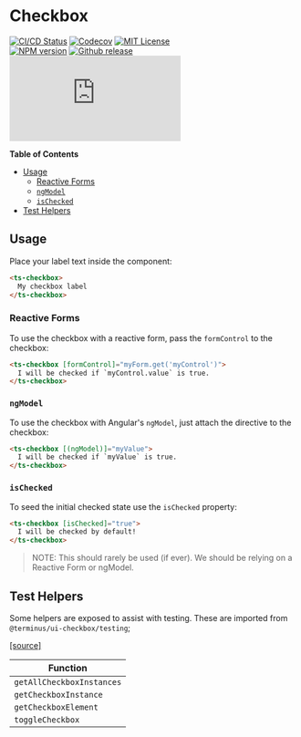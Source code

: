 <h1>Checkbox</h1>

[![CI/CD Status][github-action-badge]][github-action-link] [![Codecov][codecov-badge]][codecov-project] [![MIT License][license-image]][license-url]  
[![NPM version][npm-version-image]][npm-package] [![Github release][gh-release-badge]][gh-releases] [![Library size][file-size-badge]][raw-distribution-js]

<!-- START doctoc generated TOC please keep comment here to allow auto update -->
<!-- DON'T EDIT THIS SECTION, INSTEAD RE-RUN doctoc TO UPDATE -->
**Table of Contents**

- [Usage](#usage)
  - [Reactive Forms](#reactive-forms)
  - [`ngModel`](#ngmodel)
  - [`isChecked`](#ischecked)
- [Test Helpers](#test-helpers)

<!-- END doctoc generated TOC please keep comment here to allow auto update -->

## Usage

Place your label text inside the component:

```html
<ts-checkbox>
  My checkbox label
</ts-checkbox>
```


### Reactive Forms

To use the checkbox with a reactive form, pass the `formControl` to the checkbox:

```html
<ts-checkbox [formControl]="myForm.get('myControl')">
  I will be checked if `myControl.value` is true.
</ts-checkbox>
```


### `ngModel`

To use the checkbox with Angular's `ngModel`, just attach the directive to the checkbox:

```html
<ts-checkbox [(ngModel)]="myValue">
  I will be checked if `myValue` is true.
</ts-checkbox>
```


### `isChecked`

To seed the initial checked state use the `isChecked` property:

```html
<ts-checkbox [isChecked]="true">
  I will be checked by default!
</ts-checkbox>
```

> NOTE: This should rarely be used (if ever). We should be relying on a Reactive Form or ngModel.


## Test Helpers

Some helpers are exposed to assist with testing. These are imported from `@terminus/ui-checkbox/testing`;

[[source]][test-helpers-src]

| Function                  |
|---------------------------|
| `getAllCheckboxInstances` |
| `getCheckboxInstance`     |
| `getCheckboxElement`      |
| `toggleCheckbox`          |


<!-- Links -->
[test-helpers-src]:    testing/src/test-helpers.ts
[license-url]:         https://github.com/GetTerminus/terminus-oss/blob/master/LICENSE
[license-image]:       http://img.shields.io/badge/license-MIT-blue.svg
[codecov-project]:     https://codecov.io/gh/GetTerminus/terminus-oss
[codecov-badge]:       https://codecov.io/gh/GetTerminus/terminus-oss/branch/master/graph/badge.svg
[npm-version-image]:   http://img.shields.io/npm/v/@terminus/ui-checkbox.svg
[npm-package]:         https://www.npmjs.com/package/@terminus/ui-checkbox
[gh-release-badge]:    https://img.shields.io/github/release/GetTerminus/terminus-oss.svg
[gh-releases]:         https://github.com/GetTerminus/terminus-ui/releases/
[github-action-badge]: https://github.com/GetTerminus/terminus-oss/workflows/CI%20Release/badge.svg
[github-action-link]:  https://github.com/GetTerminus/terminus-oss/actions?query=workflow%3A%22CI+Release%22
[file-size-badge]:     http://img.badgesize.io/https://unpkg.com/@terminus/ui-checkbox/bundles/terminus-ui-checkbox.umd.min.js?compression=gzip
[raw-distribution-js]: https://unpkg.com/@terminus/ui-checkbox/bundles/terminus-ui-checkbox.umd.js

